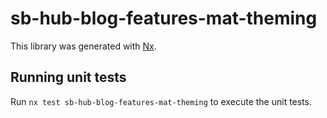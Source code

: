 # sb-hub-blog-features-mat-theming

This library was generated with [Nx](https://nx.dev).

## Running unit tests

Run `nx test sb-hub-blog-features-mat-theming` to execute the unit tests.
